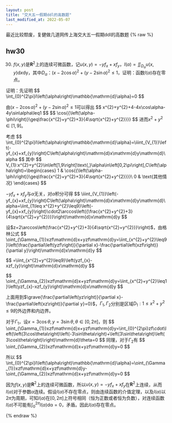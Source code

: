 ```yaml
---
layout: post
title: "交大五一假期ddl的高数题"
last_modified_at: 2022-05-07
---
```

最近比较颓废，复健做几道网传上海交大五一假期ddl的高数题
{% raw %}
## hw30
30. $f\left(x,y\right)$是$\mathbf{R}^{2}$上的连续可微函数，记$u\left(x,y\right)=-yf_{x}+xf_{y}$，$I\left(\alpha\right)=\iint_{D_{\alpha}}u\left(x,y\right)\mathrm{d}x\mathrm{\mathrm{d}y}$，其中$D_{\alpha}$：$\left(x-2\cos\alpha\right)^{2}+\left(y-2\sin\alpha\right)^{2}\leq1$，证明：函数$I\left(\alpha\right)$存在零点。

证明：先证明
\$\$
\int_{0}^{2\pi}I\left(\alpha\right)\mathbb{\mathrm{d}\alpha}=0
\$\$


由$\left(x-2\cos\alpha\right)^{2}+\left(y-2\sin\alpha\right)^{2}\leq1$可以得出
\$\$
x^{2}+y^{2}+4-4x\cos\alpha-4y\sin\alpha\leq1
\$\$
\$\$
\cos{{\left(\alpha-\phi\right)}\geq\frac{x^{2}+y^{2}+3}{4\sqrt{x^{2}+y^{2}}}}
\$\$
进而$x^{2}+y^{2}\in\left[1,9\right]$。

考虑
\$\$
\int_{0}^{2\pi}I\left(\alpha\right)\mathbb{\mathrm{d}\alpha}=\iiint_{V_{1}}\left(-yf_{x}+xf_{y}\right)C\left(\alpha\right)\mathrm{d}x\mathrm{d}y\mathrm{d}\alpha
\$\$
其中
\$\$
V_{1}:x^{2}+y^{2}\in\left[1,9\right]\text{,}\alpha\in\left[0,2\pi\right],C\left(\alpha\right)=\begin{cases}
1 \& \cos{{\left(\alpha-\phi\right)}\geq\frac{x^{2}+y^{2}+3}{4\sqrt{x^{2}+y^{2}}}}\\
0 \& \text{其他情况}
\end{cases}
\$\$

$-yf_{x}+xf_{y}$与$\alpha$无关，对$\alpha$积分可得
\$\$
\iiint_{V_{1}}\left(-yf_{x}+xf_{y}\right)C\left(\alpha\right)\mathrm{d}x\mathrm{d}y\mathrm{d}\alpha=\iint_{1\leq x^{2}+y^{2}\leq9}\left(-yf_{x}+xf_{y}\right)\cdot2\arccos\left({\frac{x^{2}+y^{2}+3}{4\sqrt{x^{2}+y^{2}}}}\right)\mathrm{d}x\mathrm{d}y
\$\$

设$z=2\arccos\left(\frac{x^{2}+y^{2}+3}{4\sqrt{x^{2}+y^{2}}}\right)$，由格林公式
\$\$
\oint_{\Gamma_{1}}xzf\mathrm{d}x+yzf\mathrm{d}y=\iint_{x^{2}+y^{2}\leq9}\left(\frac{\partial\left(yzf\right)}{\partial x}-\frac{\partial\left(xzf\right)}{\partial y}\right)\mathrm{d}x\mathrm{d}y
\$\$

\$\$
=\iint_{x^{2}+y^{2}\leq9}\left(yzf_{x}-xzf_{y}\right)\mathrm{d}x\mathrm{d}y
\$\$

\$\$
\oint_{\Gamma_{2}}xzf\mathrm{d}x+yzf\mathrm{d}y=\iint_{x^{2}+y^{2}\leq1}\left(yzf_{x}-xzf_{y}\right)\mathrm{d}x\mathrm{d}y
\$\$

上面用到$\grave{\frac{\partial\left(yz\right)}{\partial x}-\frac{\partial\left(xz\right)}{\partial y}=0}$，$\Gamma_{1},\Gamma_{2}$分别是区域$D_{1}:1\leq x^{2}+y^{2}\leq9$的外边界和内边界。

对于$\Gamma_{1}$，设$x=3\cos\theta,y=3\sin\theta,\theta\in\left[0,2\pi\right]$，则
\$\$
\oint_{\Gamma_{1}}xzf\mathrm{d}x+yzf\mathrm{d}y=\int_{0}^{2\pi}zf\cdot\left(\left(3\cos\theta\right)\left(-3\sin\theta\right)+\left(3\sin\theta\right)\left(3\cos\theta\right)\right)\mathrm{d}\theta=0
\$\$
同理，对于$\Gamma_{2}$有
\$\$
\oint_{\Gamma_{2}}xzf\mathrm{d}x+yzf\mathrm{d}y=0
\$\$

所以
\$\$
\int_{0}^{2\pi}I\left(\alpha\right)\mathbb{\mathrm{d}\alpha}=\oint_{\Gamma_{1}}xzf\mathrm{d}x+yzf\mathrm{d}y-\oint_{\Gamma_{2}}xzf\mathrm{d}x+yzf\mathrm{d}y=0
\$\$

因为$f\left(x,y\right)$是$\mathbf{R}^{2}$上的连续可微函数，所以$u\left(x,y\right)=-yf_{x}+xf_{y}$在$\mathbf{R}^{2}$上连续，从而$I\left(\alpha\right)$对于参数$\alpha$连续。假设$I\left(\alpha\right)$不存在零点，则由连续函数的介值定理，以及$I\left(\alpha\right)$以$2\pi$为周期，可知$I\left(\alpha\right)$在$\left[0,2\pi\right]$上符号相同（恒为正数或者恒为负数），对连续函数$I\left(\alpha\right)$不可能有$\int_{0}^{2\pi}I\left(\alpha\right)\mathbb{\mathrm{d}\alpha}=0$，矛盾。因此$I\left(\alpha\right)$存在零点。

{% endraw %}
